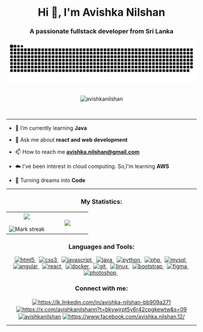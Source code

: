 <h1 align="center">Hi 👋, I'm Avishka Nilshan</h1>
<h3 align="center">A passionate fullstack developer from Sri Lanka</h3>
<!-- snake game -->
<div align="center">
  <img  src="https://raw.githubusercontent.com/platane/snk/output/github-contribution-grid-snake-dark.svg" 
       alt="snake" /></a>
</div>
<br>
<div align="center">
<p align="center"> <img src="https://komarev.com/ghpvc/?username=avishkanilshan&label=Profile%20views&color=0e75b6&style=flat" alt="avishkanilshan" /> </p>
</div>
<p align="left"> <a href="https://twitter.com/" target="blank"><img src="https://img.shields.io/twitter/follow/?logo=twitter&style=for-the-badge" alt="" /></a> </p>

---

- 🌱 I’m currently learning **Java**

- 💬 Ask me about **react and web development**

- 📫 How to reach me **avishka.nilshan@gmail.com**

- ☁️ I've been interest in cloud computing. So,I'm learning **AWS**

- 💭 Turning dreams into **Code**

---

<h3 align="center">My Statistics:</h3>
<p align="center">
<table align="center">
<tr border="none">
<td width="50%" align="center">
  
  <img  align="center"  src="https://github-readme-stats.vercel.app/api?username=avishkanilshan&theme=dark&show_icons=true&count_private=true" />
  <br></br>
  <img  title="🔥 Get streak stats for your profile at git.io/streak-stats" alt="Mark streak" src="https://github-readme-streak-stats.herokuapp.com/?user=avishkanilshan&theme=dark&hide_border=false" /> 
</td>
<td width="50%" align="center">

  <img  align="center"  src="https://github-readme-stats.anuraghazra1.vercel.app/api/top-langs/?username=avishkanilshan&theme=dark&hide_border=false&no-bg=true&no-frame=true&langs_count=10"/>
  
  </td>
</tr>
</table>

<h3 align="center">Languages and Tools:</h3>
<p align="center">
<a href="https://www.w3.org/html/" target="_blank" rel="noreferrer"> <img src="https://github.com/Scar1109/skill-icons/blob/main/icons/HTML.svg" alt="html5" width="50" height="50"/> </a> &nbsp
<a href="https://www.w3schools.com/css/" target="_blank" rel="noreferrer"> <img src="https://github.com/Scar1109/skill-icons/blob/main/icons/CSS.svg" alt="css3" width="50" height="50"/> </a> &nbsp
<a href="https://developer.mozilla.org/en-US/docs/Web/JavaScript" target="_blank" rel="noreferrer"> <img src="https://github.com/Scar1109/skill-icons/blob/main/icons/JavaScript.svg" alt="javascript" width="50" height="50"/> </a> &nbsp
<a href="https://www.java.com" target="_blank" rel="noreferrer"> <img src="https://github.com/Scar1109/skill-icons/blob/main/icons/Java-Light.svg" alt="java" width="50" height="50"/> </a> &nbsp
<a href="https://www.python.org" target="_blank" rel="noreferrer"> <img src="https://github.com/Scar1109/skill-icons/blob/main/icons/Python-Light.svg" alt="python" width="50" height="50"/> </a> &nbsp
<a href="https://www.php.net" target="_blank" rel="noreferrer"> <img src="https://github.com/Scar1109/skill-icons/blob/main/icons/PHP-Light.svg" alt="php" width="50" height="50"/> </a> &nbsp
<a href="https://www.mysql.com/" target="_blank" rel="noreferrer"> <img src="https://github.com/Scar1109/skill-icons/blob/main/icons/MySQL-Light.svg" alt="mysql" width="50" height="50"/> </a> &nbsp
<a href="https://angular.io" target="_blank" rel="noreferrer"> <img src="https://github.com/Scar1109/skill-icons/blob/main/icons/Angular-Light.svg" alt="angular" width="50" height="50"/> </a>&nbsp
<a href="https://reactjs.org/" target="_blank" rel="noreferrer"> <img src="https://github.com/Scar1109/skill-icons/blob/main/icons/React-Light.svg" alt="react" width="50" height="50"/> </a>&nbsp
<a href="https://www.docker.com/" target="_blank" rel="noreferrer"> <img src="https://github.com/Scar1109/skill-icons/blob/main/icons/Docker.svg" alt="docker" width="50" height="50"/> </a>&nbsp
<a href="https://git-scm.com/" target="_blank" rel="noreferrer"> <img src="https://github.com/Scar1109/skill-icons/blob/main/icons/Git.svg" alt="git" width="50" height="50"/> </a> &nbsp
<a href="https://www.linux.org/" target="_blank" rel="noreferrer"> <img src="https://github.com/Scar1109/skill-icons/blob/main/icons/Linux-Light.svg" alt="linux" width="50" height="50"/> </a> &nbsp
 <a href="https://getbootstrap.com" target="_blank" rel="noreferrer"> <img src="https://github.com/Scar1109/skill-icons/blob/main/icons/Bootstrap.svg" alt="bootstrap" width="50" height="50"/> </a> &nbsp
<a href="https://www.figma.com/" target="_blank" rel="noreferrer"> <img src="https://github.com/Scar1109/skill-icons/blob/main/icons/Figma-Light.svg" alt="figma" width="50" height="50"/> </a> &nbsp
<a href="https://www.photoshop.com/en" target="_blank" rel="noreferrer"> <img src="https://github.com/Scar1109/skill-icons/blob/main/icons/Photoshop.svg" alt="photoshop" width="50" height="50"/> </a> &nbsp
</p>


<h3 align="center">Connect with me:</h3>
<p align="center">
<a href="https://lk.linkedin.com/in/avishka-nilshan-bb909a271" target="_blank" rel="noopener noreferrer"><img align="center" src="https://github.com/Scar1109/skill-icons/blob/main/icons/LinkedIn.svg" alt="https://lk.linkedin.com/in/avishka-nilshan-bb909a271" height="40" width="50" /></a>
<a href="https://x.com/avishkanilshann?t=bkywjrpt5y6r42cpgkewtw&s=09" target="_blank" rel="noopener noreferrer"><img align="center" src="https://github.com/Scar1109/skill-icons/blob/main/icons/Twitter.svg" alt="https://x.com/avishkanilshann?t=bkywjrpt5y6r42cpgkewtw&s=09" height="40" width="50" /></a>
<a href="https://instagram.com/avishkanilshan" target="_blank" rel="noopener noreferrer"><img align="center" src="https://github.com/Scar1109/skill-icons/blob/main/icons/Instagram.svg" alt="avishkanilshan" height="40" width="50" /></a>
<a href="https://www.facebook.com/avishka.nilshan.12/" target="_blank" rel="noopener noreferrer"><img align="center" src="https://raw.githubusercontent.com/rahuldkjain/github-profile-readme-generator/master/src/images/icons/Social/facebook.svg" alt="https://www.facebook.com/avishka.nilshan.12/" height="40" width="50" /></a>
</p>
 
</p>




---
